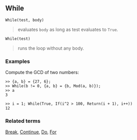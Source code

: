 ## While

```
While(test, body)
```
> evaluates `body` as long as test evaluates to `True`.
 
```
While(test)
```
> runs the loop without any body.

### Examples

Compute the GCD of two numbers:

```
>> {a, b} = {27, 6};
>> While(b != 0, {a, b} = {b, Mod(a, b)});
>> a
3
 
>> i = 1; While(True, If(i^2 > 100, Return(i + 1), i++))
12
```

### Related terms 
[Break](Break.md), [Continue](Continue.md), [Do](Do.md), [For](For.md) 